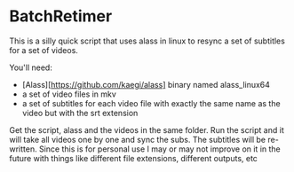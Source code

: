 # BatchRetimer

This is a silly quick script that uses alass in linux to resync a set of subtitles for a set of videos.

You'll need:
  - [Alass][https://github.com/kaegi/alass] binary named alass_linux64
  - a set of video files in mkv
  - a set of subtitles for each video file with exactly the same name as the video but with the srt extension

Get the script, alass and the videos in the same folder. Run the script and it will take all videos one by one and sync the subs. The subtitles will be re-written.
Since this is for personal use I may or may not improve on it in the future with things like different file extensions, different outputs, etc

